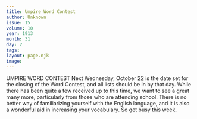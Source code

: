```yaml
---
title: Umpire Word Contest
author: Unknown
issue: 15
volume: 10
year: 1913
month: 31
day: 2
tags:
layout: page.njk
image:
---
```

UMPIRE WORD CONTEST    Next Wednesday, October 22 is the date set for the closing of the Word Contest, and all lists should be in by that day. While there has been quite a few received up to this time, we want to see a great many more, particularly from those who are attending school. There is no better way of familiarizing yourself with the English language, and it is also a wonderful aid in increasing your vocabulary. So get busy this week. 




